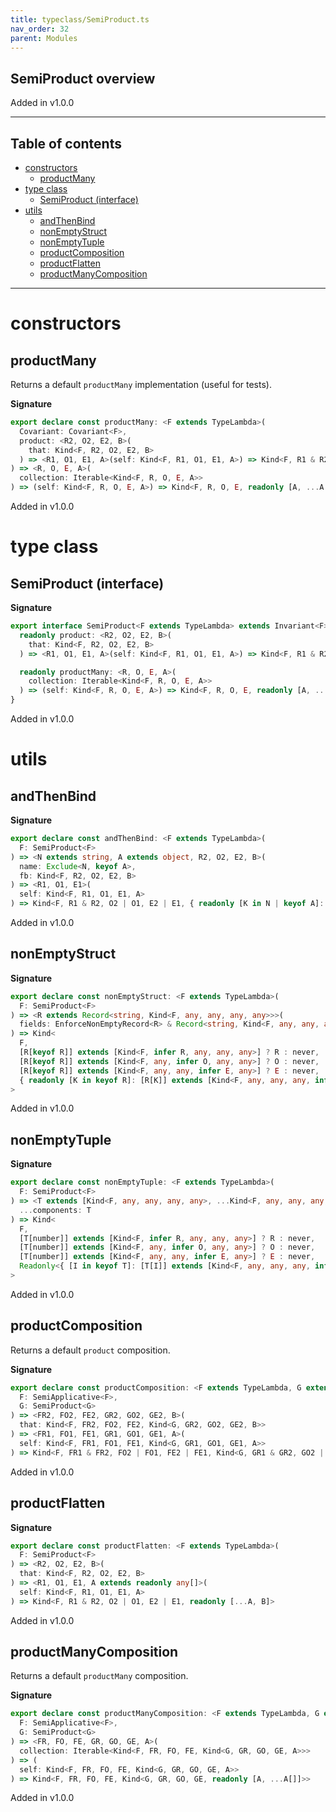 ```yaml
---
title: typeclass/SemiProduct.ts
nav_order: 32
parent: Modules
---
```


## SemiProduct overview

Added in v1.0.0

---

<h2 class="text-delta">Table of contents</h2>

- [constructors](#constructors)
  - [productMany](#productmany)
- [type class](#type-class)
  - [SemiProduct (interface)](#semiproduct-interface)
- [utils](#utils)
  - [andThenBind](#andthenbind)
  - [nonEmptyStruct](#nonemptystruct)
  - [nonEmptyTuple](#nonemptytuple)
  - [productComposition](#productcomposition)
  - [productFlatten](#productflatten)
  - [productManyComposition](#productmanycomposition)

---

# constructors

## productMany

Returns a default `productMany` implementation (useful for tests).

**Signature**

```ts
export declare const productMany: <F extends TypeLambda>(
  Covariant: Covariant<F>,
  product: <R2, O2, E2, B>(
    that: Kind<F, R2, O2, E2, B>
  ) => <R1, O1, E1, A>(self: Kind<F, R1, O1, E1, A>) => Kind<F, R1 & R2, O2 | O1, E2 | E1, readonly [A, B]>
) => <R, O, E, A>(
  collection: Iterable<Kind<F, R, O, E, A>>
) => (self: Kind<F, R, O, E, A>) => Kind<F, R, O, E, readonly [A, ...A[]]>
```

Added in v1.0.0

# type class

## SemiProduct (interface)

**Signature**

```ts
export interface SemiProduct<F extends TypeLambda> extends Invariant<F> {
  readonly product: <R2, O2, E2, B>(
    that: Kind<F, R2, O2, E2, B>
  ) => <R1, O1, E1, A>(self: Kind<F, R1, O1, E1, A>) => Kind<F, R1 & R2, O1 | O2, E1 | E2, readonly [A, B]>

  readonly productMany: <R, O, E, A>(
    collection: Iterable<Kind<F, R, O, E, A>>
  ) => (self: Kind<F, R, O, E, A>) => Kind<F, R, O, E, readonly [A, ...ReadonlyArray<A>]>
}
```

Added in v1.0.0

# utils

## andThenBind

**Signature**

```ts
export declare const andThenBind: <F extends TypeLambda>(
  F: SemiProduct<F>
) => <N extends string, A extends object, R2, O2, E2, B>(
  name: Exclude<N, keyof A>,
  fb: Kind<F, R2, O2, E2, B>
) => <R1, O1, E1>(
  self: Kind<F, R1, O1, E1, A>
) => Kind<F, R1 & R2, O2 | O1, E2 | E1, { readonly [K in N | keyof A]: K extends keyof A ? A[K] : B }>
```

Added in v1.0.0

## nonEmptyStruct

**Signature**

```ts
export declare const nonEmptyStruct: <F extends TypeLambda>(
  F: SemiProduct<F>
) => <R extends Record<string, Kind<F, any, any, any, any>>>(
  fields: EnforceNonEmptyRecord<R> & Record<string, Kind<F, any, any, any, any>>
) => Kind<
  F,
  [R[keyof R]] extends [Kind<F, infer R, any, any, any>] ? R : never,
  [R[keyof R]] extends [Kind<F, any, infer O, any, any>] ? O : never,
  [R[keyof R]] extends [Kind<F, any, any, infer E, any>] ? E : never,
  { readonly [K in keyof R]: [R[K]] extends [Kind<F, any, any, any, infer A>] ? A : never }
>
```

Added in v1.0.0

## nonEmptyTuple

**Signature**

```ts
export declare const nonEmptyTuple: <F extends TypeLambda>(
  F: SemiProduct<F>
) => <T extends [Kind<F, any, any, any, any>, ...Kind<F, any, any, any, any>[]]>(
  ...components: T
) => Kind<
  F,
  [T[number]] extends [Kind<F, infer R, any, any, any>] ? R : never,
  [T[number]] extends [Kind<F, any, infer O, any, any>] ? O : never,
  [T[number]] extends [Kind<F, any, any, infer E, any>] ? E : never,
  Readonly<{ [I in keyof T]: [T[I]] extends [Kind<F, any, any, any, infer A>] ? A : never }>
>
```

Added in v1.0.0

## productComposition

Returns a default `product` composition.

**Signature**

```ts
export declare const productComposition: <F extends TypeLambda, G extends TypeLambda>(
  F: SemiApplicative<F>,
  G: SemiProduct<G>
) => <FR2, FO2, FE2, GR2, GO2, GE2, B>(
  that: Kind<F, FR2, FO2, FE2, Kind<G, GR2, GO2, GE2, B>>
) => <FR1, FO1, FE1, GR1, GO1, GE1, A>(
  self: Kind<F, FR1, FO1, FE1, Kind<G, GR1, GO1, GE1, A>>
) => Kind<F, FR1 & FR2, FO2 | FO1, FE2 | FE1, Kind<G, GR1 & GR2, GO2 | GO1, GE2 | GE1, readonly [A, B]>>
```

Added in v1.0.0

## productFlatten

**Signature**

```ts
export declare const productFlatten: <F extends TypeLambda>(
  F: SemiProduct<F>
) => <R2, O2, E2, B>(
  that: Kind<F, R2, O2, E2, B>
) => <R1, O1, E1, A extends readonly any[]>(
  self: Kind<F, R1, O1, E1, A>
) => Kind<F, R1 & R2, O2 | O1, E2 | E1, readonly [...A, B]>
```

Added in v1.0.0

## productManyComposition

Returns a default `productMany` composition.

**Signature**

```ts
export declare const productManyComposition: <F extends TypeLambda, G extends TypeLambda>(
  F: SemiApplicative<F>,
  G: SemiProduct<G>
) => <FR, FO, FE, GR, GO, GE, A>(
  collection: Iterable<Kind<F, FR, FO, FE, Kind<G, GR, GO, GE, A>>>
) => (
  self: Kind<F, FR, FO, FE, Kind<G, GR, GO, GE, A>>
) => Kind<F, FR, FO, FE, Kind<G, GR, GO, GE, readonly [A, ...A[]]>>
```

Added in v1.0.0
